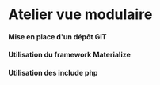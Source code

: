 # Atelier vue modulaire

#### Mise en place d'un dépôt GIT
#### Utilisation du framework Materialize
#### Utilisation des include php
